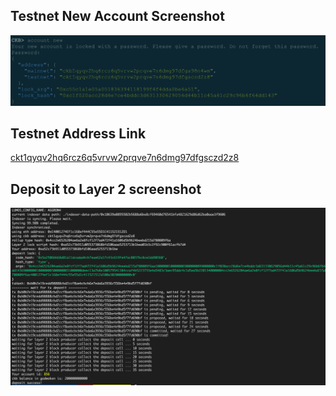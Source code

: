 ## Testnet New Account Screenshot

![new_account](./new_account.png)

## Testnet Address Link

[ckt1qyqv2hq6rcz6q5vrvw2prqve7n6dmg97dfgsczd2z8](https://explorer.nervos.org/aggron/address/ckt1qyqv2hq6rcz6q5vrvw2prqve7n6dmg97dfgsczd2z8)

## Deposit to Layer 2 screenshot

![deposit](./deposit.png)
